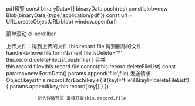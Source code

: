 pdf預覽  const binaryData=[]
         binaryData.push(res)
         const blob=new Blob(binaryData,{type,'application/pdf'})
         const url = URL.createObjectURL(blob)
         window.open(url)


菜单滚动         el-scrollbar

上传文件：得到上传的文件 this.record.file
          得到删除的文件 handleRemove(file,formName){
                            file.isDelete='Y'
                            this.record.deleteFileList.push(file)
                        }
                    合并 this.record.file=this.record.file.concat(this.record.deleteFileList)
                        const params=new FormData()
                        params.append('file',file)
                发送请求 Object.keys(this.record).forEach(key=>{
                    if(key!='file'&&key!='deleteFileList'){
                        params.append(key,this.record[key])
                    }
                })

                进入详情预览 直接获取this.record.file


